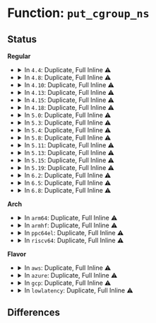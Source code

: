 # Function: <code>put_cgroup_ns</code>

## Status
<b>Regular</b>
<ul>
<li>
<details>
<summary>In <code>4.4</code>: Duplicate, Full Inline ⚠️</summary>

**Collision:** Static Duplication

**Inline:** Full

**Transformation:** False

**Instances:**

```
In kernel/nsproxy.c (ffffffff810a1061)
Location: include/linux/cgroup.h:600
Inline: True
Inline callers:
  - kernel/nsproxy.c:create_new_namespaces
  - kernel/nsproxy.c:free_nsproxy
```
```
In kernel/cgroup.c (ffffffff81114df5)
Location: include/linux/cgroup.h:600
Inline: True
Inline callers:
  - kernel/cgroup.c:cgroupns_put
  - kernel/cgroup.c:cgroupns_install
  - kernel/cgroup.c:cgroup_mount
  - kernel/cgroup.c:cgroup_mount
  - kernel/cgroup.c:cgroup_mount
```
</details>
</li>
<li>
<details>
<summary>In <code>4.8</code>: Duplicate, Full Inline ⚠️</summary>

**Collision:** Static Duplication

**Inline:** Full

**Transformation:** False

**Instances:**

```
In kernel/nsproxy.c (ffffffff810a488a)
Location: include/linux/cgroup.h:658
Inline: True
Inline callers:
  - kernel/nsproxy.c:free_nsproxy
  - kernel/nsproxy.c:create_new_namespaces
```
```
In kernel/cgroup.c (ffffffff8111b605)
Location: include/linux/cgroup.h:658
Inline: True
Inline callers:
  - kernel/cgroup.c:cgroupns_put
  - kernel/cgroup.c:cgroupns_install
  - kernel/cgroup.c:cgroup_mount
  - kernel/cgroup.c:cgroup_mount
  - kernel/cgroup.c:cgroup_mount
```
</details>
</li>
<li>
<details>
<summary>In <code>4.10</code>: Duplicate, Full Inline ⚠️</summary>

**Collision:** Static Duplication

**Inline:** Full

**Transformation:** False

**Instances:**

```
In kernel/nsproxy.c (ffffffff810aa4ea)
Location: include/linux/cgroup.h:681
Inline: True
Inline callers:
  - kernel/nsproxy.c:free_nsproxy
  - kernel/nsproxy.c:create_new_namespaces
```
```
In kernel/cgroup.c (ffffffff81123955)
Location: include/linux/cgroup.h:681
Inline: True
Inline callers:
  - kernel/cgroup.c:cgroupns_put
  - kernel/cgroup.c:cgroupns_install
  - kernel/cgroup.c:cgroup_mount
  - kernel/cgroup.c:cgroup_mount
  - kernel/cgroup.c:cgroup_mount
```
</details>
</li>
<li>
<details>
<summary>In <code>4.13</code>: Duplicate, Full Inline ⚠️</summary>

**Collision:** Static Duplication

**Inline:** Full

**Transformation:** False

**Instances:**

```
In kernel/nsproxy.c (ffffffff810a7059)
Location: include/linux/cgroup.h:722
Inline: True
Inline callers:
  - kernel/nsproxy.c:free_nsproxy
  - kernel/nsproxy.c:create_new_namespaces
```
```
In kernel/cgroup/cgroup.c (ffffffff81125763)
Location: include/linux/cgroup.h:722
Inline: True
Inline callers:
  - kernel/cgroup/cgroup.c:cgroup_mount
  - kernel/cgroup/cgroup.c:cgroup_mount
  - kernel/cgroup/cgroup.c:cgroup_mount
```
```
In kernel/cgroup/namespace.c (ffffffff81128dd5)
Location: include/linux/cgroup.h:722
Inline: True
Inline callers:
  - kernel/cgroup/namespace.c:cgroupns_put
  - kernel/cgroup/namespace.c:cgroupns_install
```
</details>
</li>
<li>
<details>
<summary>In <code>4.15</code>: Duplicate, Full Inline ⚠️</summary>

**Collision:** Static Duplication

**Inline:** Full

**Transformation:** False

**Instances:**

```
In kernel/nsproxy.c (ffffffff810ad7e4)
Location: include/linux/cgroup.h:830
Inline: True
Inline callers:
  - kernel/nsproxy.c:free_nsproxy
  - kernel/nsproxy.c:create_new_namespaces
```
```
In kernel/cgroup/cgroup.c (ffffffff81131a32)
Location: include/linux/cgroup.h:830
Inline: True
Inline callers:
  - kernel/cgroup/cgroup.c:cgroup_mount
  - kernel/cgroup/cgroup.c:cgroup_mount
  - kernel/cgroup/cgroup.c:cgroup_mount
```
```
In kernel/cgroup/namespace.c (ffffffff81135955)
Location: include/linux/cgroup.h:830
Inline: True
Inline callers:
  - kernel/cgroup/namespace.c:cgroupns_put
  - kernel/cgroup/namespace.c:cgroupns_install
```
</details>
</li>
<li>
<details>
<summary>In <code>4.18</code>: Duplicate, Full Inline ⚠️</summary>

**Collision:** Static Duplication

**Inline:** Full

**Transformation:** False

**Instances:**

```
In kernel/nsproxy.c (ffffffff810b453f)
Location: include/linux/cgroup.h:838
Inline: True
Inline callers:
  - kernel/nsproxy.c:free_nsproxy
  - kernel/nsproxy.c:create_new_namespaces
```
```
In kernel/cgroup/cgroup.c (ffffffff81140255)
Location: include/linux/cgroup.h:838
Inline: True
Inline callers:
  - kernel/cgroup/cgroup.c:cgroup_mount
  - kernel/cgroup/cgroup.c:cgroup_mount
  - kernel/cgroup/cgroup.c:cgroup_mount
```
```
In kernel/cgroup/namespace.c (ffffffff81144265)
Location: include/linux/cgroup.h:838
Inline: True
Inline callers:
  - kernel/cgroup/namespace.c:cgroupns_put
  - kernel/cgroup/namespace.c:cgroupns_install
```
</details>
</li>
<li>
<details>
<summary>In <code>5.0</code>: Duplicate, Full Inline ⚠️</summary>

**Collision:** Static Duplication

**Inline:** Full

**Transformation:** False

**Instances:**

```
In kernel/nsproxy.c (ffffffff810bd68f)
Location: include/linux/cgroup.h:876
Inline: True
Inline callers:
  - kernel/nsproxy.c:free_nsproxy
  - kernel/nsproxy.c:create_new_namespaces
```
```
In kernel/cgroup/cgroup.c (ffffffff8114bcc5)
Location: include/linux/cgroup.h:876
Inline: True
Inline callers:
  - kernel/cgroup/cgroup.c:cgroup_mount
  - kernel/cgroup/cgroup.c:cgroup_mount
  - kernel/cgroup/cgroup.c:cgroup_mount
```
```
In kernel/cgroup/namespace.c (ffffffff8114fd75)
Location: include/linux/cgroup.h:876
Inline: True
Inline callers:
  - kernel/cgroup/namespace.c:cgroupns_put
  - kernel/cgroup/namespace.c:cgroupns_install
```
</details>
</li>
<li>
<details>
<summary>In <code>5.3</code>: Duplicate, Full Inline ⚠️</summary>

**Collision:** Static Duplication

**Inline:** Full

**Transformation:** False

**Instances:**

```
In kernel/nsproxy.c (ffffffff810c36e4)
Location: include/linux/cgroup.h:891
Inline: True
Inline callers:
  - kernel/nsproxy.c:free_nsproxy
  - kernel/nsproxy.c:create_new_namespaces
```
```
In kernel/cgroup/cgroup.c (ffffffff81152d0d)
Location: include/linux/cgroup.h:891
Inline: True
Inline callers:
  - kernel/cgroup/cgroup.c:cgroup_fs_context_free
```
```
In kernel/cgroup/namespace.c (ffffffff8115bc75)
Location: include/linux/cgroup.h:891
Inline: True
Inline callers:
  - kernel/cgroup/namespace.c:cgroupns_put
  - kernel/cgroup/namespace.c:cgroupns_install
```
</details>
</li>
<li>
<details>
<summary>In <code>5.4</code>: Duplicate, Full Inline ⚠️</summary>

**Collision:** Static Duplication

**Inline:** Full

**Transformation:** False

**Instances:**

```
In kernel/nsproxy.c (ffffffff810cc7f4)
Location: include/linux/cgroup.h:893
Inline: True
Inline callers:
  - kernel/nsproxy.c:free_nsproxy
  - kernel/nsproxy.c:create_new_namespaces
```
```
In kernel/cgroup/cgroup.c (ffffffff8115e95d)
Location: include/linux/cgroup.h:893
Inline: True
Inline callers:
  - kernel/cgroup/cgroup.c:cgroup_fs_context_free
```
```
In kernel/cgroup/namespace.c (ffffffff81167895)
Location: include/linux/cgroup.h:893
Inline: True
Inline callers:
  - kernel/cgroup/namespace.c:cgroupns_put
  - kernel/cgroup/namespace.c:cgroupns_install
```
</details>
</li>
<li>
<details>
<summary>In <code>5.8</code>: Duplicate, Full Inline ⚠️</summary>

**Collision:** Static Duplication

**Inline:** Full

**Transformation:** False

**Instances:**

```
In kernel/nsproxy.c (ffffffff810d5dc7)
Location: include/linux/cgroup.h:895
Inline: True
Inline callers:
  - kernel/nsproxy.c:free_nsproxy
  - kernel/nsproxy.c:free_nsproxy
  - kernel/nsproxy.c:create_new_namespaces
  - kernel/nsproxy.c:create_new_namespaces
```
```
In kernel/cgroup/cgroup.c (ffffffff8116f88d)
Location: include/linux/cgroup.h:895
Inline: True
Inline callers:
  - kernel/cgroup/cgroup.c:cgroup_fs_context_free
```
```
In kernel/cgroup/namespace.c (ffffffff81179125)
Location: include/linux/cgroup.h:895
Inline: True
Inline callers:
  - kernel/cgroup/namespace.c:cgroupns_put
  - kernel/cgroup/namespace.c:cgroupns_put
  - kernel/cgroup/namespace.c:cgroupns_install
  - kernel/cgroup/namespace.c:cgroupns_install
```
</details>
</li>
<li>
<details>
<summary>In <code>5.11</code>: Duplicate, Full Inline ⚠️</summary>

**Collision:** Static Duplication

**Inline:** Full

**Transformation:** False

**Instances:**

```
In kernel/nsproxy.c (ffffffff810d09b0)
Location: include/linux/cgroup.h:894
Inline: True
Inline callers:
  - kernel/nsproxy.c:free_nsproxy
  - kernel/nsproxy.c:free_nsproxy
  - kernel/nsproxy.c:create_new_namespaces
  - kernel/nsproxy.c:create_new_namespaces
```
```
In kernel/cgroup/cgroup.c (ffffffff8116ca4d)
Location: include/linux/cgroup.h:894
Inline: True
Inline callers:
  - kernel/cgroup/cgroup.c:cgroup_fs_context_free
```
```
In kernel/cgroup/namespace.c (ffffffff81175e55)
Location: include/linux/cgroup.h:894
Inline: True
Inline callers:
  - kernel/cgroup/namespace.c:cgroupns_put
  - kernel/cgroup/namespace.c:cgroupns_put
  - kernel/cgroup/namespace.c:cgroupns_install
  - kernel/cgroup/namespace.c:cgroupns_install
```
</details>
</li>
<li>
<details>
<summary>In <code>5.13</code>: Duplicate, Full Inline ⚠️</summary>

**Collision:** Static Duplication

**Inline:** Full

**Transformation:** False

**Instances:**

```
In kernel/nsproxy.c (ffffffff810d2590)
Location: include/linux/cgroup.h:894
Inline: True
Inline callers:
  - kernel/nsproxy.c:free_nsproxy
  - kernel/nsproxy.c:free_nsproxy
  - kernel/nsproxy.c:create_new_namespaces
  - kernel/nsproxy.c:create_new_namespaces
```
```
In kernel/cgroup/cgroup.c (ffffffff8116d6ad)
Location: include/linux/cgroup.h:894
Inline: True
Inline callers:
  - kernel/cgroup/cgroup.c:cgroup_fs_context_free
```
```
In kernel/cgroup/namespace.c (ffffffff811769d5)
Location: include/linux/cgroup.h:894
Inline: True
Inline callers:
  - kernel/cgroup/namespace.c:cgroupns_put
  - kernel/cgroup/namespace.c:cgroupns_put
  - kernel/cgroup/namespace.c:cgroupns_install
  - kernel/cgroup/namespace.c:cgroupns_install
```
</details>
</li>
<li>
<details>
<summary>In <code>5.15</code>: Duplicate, Full Inline ⚠️</summary>

**Collision:** Static Duplication

**Inline:** Full

**Transformation:** False

**Instances:**

```
In kernel/nsproxy.c (ffffffff810e56d0)
Location: include/linux/cgroup.h:887
Inline: True
Inline callers:
  - kernel/nsproxy.c:free_nsproxy
  - kernel/nsproxy.c:free_nsproxy
  - kernel/nsproxy.c:create_new_namespaces
  - kernel/nsproxy.c:create_new_namespaces
```
```
In kernel/cgroup/cgroup.c (ffffffff811937db)
Location: include/linux/cgroup.h:887
Inline: True
Inline callers:
  - kernel/cgroup/cgroup.c:cgroup_file_release
  - kernel/cgroup/cgroup.c:cgroup_file_release
  - kernel/cgroup/cgroup.c:cgroup_file_open
  - kernel/cgroup/cgroup.c:cgroup_file_open
  - kernel/cgroup/cgroup.c:cgroup_fs_context_free
  - kernel/cgroup/cgroup.c:cgroup_fs_context_free
```
```
In kernel/cgroup/namespace.c (ffffffff8119e255)
Location: include/linux/cgroup.h:887
Inline: True
Inline callers:
  - kernel/cgroup/namespace.c:cgroupns_put
  - kernel/cgroup/namespace.c:cgroupns_put
  - kernel/cgroup/namespace.c:cgroupns_install
  - kernel/cgroup/namespace.c:cgroupns_install
```
</details>
</li>
<li>
<details>
<summary>In <code>5.19</code>: Duplicate, Full Inline ⚠️</summary>

**Collision:** Static Duplication

**Inline:** Full

**Transformation:** False

**Instances:**

```
In kernel/nsproxy.c (ffffffff810ff4d9)
Location: include/linux/cgroup.h:884
Inline: True
Inline callers:
  - kernel/nsproxy.c:free_nsproxy
  - kernel/nsproxy.c:free_nsproxy
  - kernel/nsproxy.c:create_new_namespaces
  - kernel/nsproxy.c:create_new_namespaces
```
```
In kernel/cgroup/cgroup.c (ffffffff811c3a89)
Location: include/linux/cgroup.h:884
Inline: True
Inline callers:
  - kernel/cgroup/cgroup.c:cgroup_file_release
  - kernel/cgroup/cgroup.c:cgroup_file_release
  - kernel/cgroup/cgroup.c:cgroup_file_open
  - kernel/cgroup/cgroup.c:cgroup_file_open
  - kernel/cgroup/cgroup.c:cgroup_fs_context_free
  - kernel/cgroup/cgroup.c:cgroup_fs_context_free
```
```
In kernel/cgroup/namespace.c (ffffffff811ce615)
Location: include/linux/cgroup.h:884
Inline: True
Inline callers:
  - kernel/cgroup/namespace.c:cgroupns_put
  - kernel/cgroup/namespace.c:cgroupns_put
  - kernel/cgroup/namespace.c:cgroupns_install
  - kernel/cgroup/namespace.c:cgroupns_install
```
</details>
</li>
<li>
<details>
<summary>In <code>6.2</code>: Duplicate, Full Inline ⚠️</summary>

**Collision:** Static Duplication

**Inline:** Full

**Transformation:** False

**Instances:**

```
In kernel/nsproxy.c (ffffffff811241f9)
Location: include/linux/cgroup.h:811
Inline: True
Inline callers:
  - kernel/nsproxy.c:free_nsproxy
  - kernel/nsproxy.c:free_nsproxy
  - kernel/nsproxy.c:create_new_namespaces
  - kernel/nsproxy.c:create_new_namespaces
```
```
In kernel/cgroup/cgroup.c (ffffffff81205bd9)
Location: include/linux/cgroup.h:811
Inline: True
Inline callers:
  - kernel/cgroup/cgroup.c:cgroup_file_release
  - kernel/cgroup/cgroup.c:cgroup_file_release
  - kernel/cgroup/cgroup.c:cgroup_file_open
  - kernel/cgroup/cgroup.c:cgroup_file_open
  - kernel/cgroup/cgroup.c:cgroup_fs_context_free
  - kernel/cgroup/cgroup.c:cgroup_fs_context_free
```
```
In kernel/cgroup/namespace.c (ffffffff81211e65)
Location: include/linux/cgroup.h:811
Inline: True
Inline callers:
  - kernel/cgroup/namespace.c:cgroupns_put
  - kernel/cgroup/namespace.c:cgroupns_put
  - kernel/cgroup/namespace.c:cgroupns_install
  - kernel/cgroup/namespace.c:cgroupns_install
```
</details>
</li>
<li>
<details>
<summary>In <code>6.5</code>: Duplicate, Full Inline ⚠️</summary>

**Collision:** Static Duplication

**Inline:** Full

**Transformation:** False

**Instances:**

```
In kernel/nsproxy.c (ffffffff811314f9)
Location: include/linux/cgroup.h:809
Inline: True
Inline callers:
  - kernel/nsproxy.c:free_nsproxy
  - kernel/nsproxy.c:free_nsproxy
  - kernel/nsproxy.c:create_new_namespaces
  - kernel/nsproxy.c:create_new_namespaces
```
```
In kernel/cgroup/cgroup.c (ffffffff8121b519)
Location: include/linux/cgroup.h:809
Inline: True
Inline callers:
  - kernel/cgroup/cgroup.c:cgroup_file_release
  - kernel/cgroup/cgroup.c:cgroup_file_release
  - kernel/cgroup/cgroup.c:cgroup_file_open
  - kernel/cgroup/cgroup.c:cgroup_file_open
  - kernel/cgroup/cgroup.c:cgroup_fs_context_free
  - kernel/cgroup/cgroup.c:cgroup_fs_context_free
```
```
In kernel/cgroup/namespace.c (ffffffff812277c5)
Location: include/linux/cgroup.h:809
Inline: True
Inline callers:
  - kernel/cgroup/namespace.c:cgroupns_put
  - kernel/cgroup/namespace.c:cgroupns_put
  - kernel/cgroup/namespace.c:cgroupns_install
  - kernel/cgroup/namespace.c:cgroupns_install
```
</details>
</li>
<li>
<details>
<summary>In <code>6.8</code>: Duplicate, Full Inline ⚠️</summary>

**Collision:** Static Duplication

**Inline:** Full

**Transformation:** False

**Instances:**

```
In kernel/nsproxy.c (ffffffff8113c289)
Location: include/linux/cgroup.h:807
Inline: True
Inline callers:
  - kernel/nsproxy.c:free_nsproxy
  - kernel/nsproxy.c:free_nsproxy
  - kernel/nsproxy.c:create_new_namespaces
  - kernel/nsproxy.c:create_new_namespaces
```
```
In kernel/cgroup/cgroup.c (ffffffff81233349)
Location: include/linux/cgroup.h:807
Inline: True
Inline callers:
  - kernel/cgroup/cgroup.c:cgroup_file_release
  - kernel/cgroup/cgroup.c:cgroup_file_release
  - kernel/cgroup/cgroup.c:cgroup_file_open
  - kernel/cgroup/cgroup.c:cgroup_file_open
  - kernel/cgroup/cgroup.c:cgroup_fs_context_free
  - kernel/cgroup/cgroup.c:cgroup_fs_context_free
```
```
In kernel/cgroup/namespace.c (ffffffff8123f5d5)
Location: include/linux/cgroup.h:807
Inline: True
Inline callers:
  - kernel/cgroup/namespace.c:cgroupns_put
  - kernel/cgroup/namespace.c:cgroupns_put
  - kernel/cgroup/namespace.c:cgroupns_install
  - kernel/cgroup/namespace.c:cgroupns_install
```
</details>
</li>
</ul>
<b>Arch</b>
<ul>
<li>
<details>
<summary>In <code>arm64</code>: Duplicate, Full Inline ⚠️</summary>

**Collision:** Static Duplication

**Inline:** Full

**Transformation:** False

**Instances:**

```
In kernel/nsproxy.c (ffff80001012b538)
Location: include/linux/cgroup.h:893
Inline: True
Inline callers:
  - kernel/nsproxy.c:free_nsproxy
  - kernel/nsproxy.c:free_nsproxy
  - kernel/nsproxy.c:create_new_namespaces
  - kernel/nsproxy.c:create_new_namespaces
```
```
In kernel/cgroup/cgroup.c (ffff8000101cf17c)
Location: include/linux/cgroup.h:893
Inline: True
Inline callers:
  - kernel/cgroup/cgroup.c:cgroup_fs_context_free
```
```
In kernel/cgroup/namespace.c (ffff8000101da258)
Location: include/linux/cgroup.h:893
Inline: True
Inline callers:
  - kernel/cgroup/namespace.c:cgroupns_put
  - kernel/cgroup/namespace.c:cgroupns_put
  - kernel/cgroup/namespace.c:cgroupns_install
  - kernel/cgroup/namespace.c:cgroupns_install
```
</details>
</li>
<li>
<details>
<summary>In <code>armhf</code>: Duplicate, Full Inline ⚠️</summary>

**Collision:** Static Duplication

**Inline:** Full

**Transformation:** False

**Instances:**

```
In kernel/nsproxy.c (c037bae4)
Location: include/linux/cgroup.h:893
Inline: True
Inline callers:
  - kernel/nsproxy.c:free_nsproxy
  - kernel/nsproxy.c:free_nsproxy
  - kernel/nsproxy.c:create_new_namespaces
  - kernel/nsproxy.c:create_new_namespaces
```
```
In kernel/cgroup/cgroup.c (c0412d28)
Location: include/linux/cgroup.h:893
Inline: True
Inline callers:
  - kernel/cgroup/cgroup.c:cgroup_fs_context_free
```
```
In kernel/cgroup/namespace.c (c041cae4)
Location: include/linux/cgroup.h:893
Inline: True
Inline callers:
  - kernel/cgroup/namespace.c:cgroupns_put
  - kernel/cgroup/namespace.c:cgroupns_put
  - kernel/cgroup/namespace.c:cgroupns_install
  - kernel/cgroup/namespace.c:cgroupns_install
```
</details>
</li>
<li>
<details>
<summary>In <code>ppc64el</code>: Duplicate, Full Inline ⚠️</summary>

**Collision:** Static Duplication

**Inline:** Full

**Transformation:** False

**Instances:**

```
In kernel/nsproxy.c (c000000000173fe4)
Location: include/linux/cgroup.h:893
Inline: True
Inline callers:
  - kernel/nsproxy.c:free_nsproxy
  - kernel/nsproxy.c:create_new_namespaces
```
```
In kernel/cgroup/cgroup.c (c0000000002393f8)
Location: include/linux/cgroup.h:893
Inline: True
Inline callers:
  - kernel/cgroup/cgroup.c:cgroup_fs_context_free
```
```
In kernel/cgroup/namespace.c (c000000000247470)
Location: include/linux/cgroup.h:893
Inline: True
Inline callers:
  - kernel/cgroup/namespace.c:cgroupns_put
  - kernel/cgroup/namespace.c:cgroupns_install
```
</details>
</li>
<li>
<details>
<summary>In <code>riscv64</code>: Duplicate, Full Inline ⚠️</summary>

**Collision:** Static Duplication

**Inline:** Full

**Transformation:** False

**Instances:**

```
In kernel/nsproxy.c (ffffffe0000e0366)
Location: include/linux/cgroup.h:893
Inline: True
Inline callers:
  - kernel/nsproxy.c:free_nsproxy
  - kernel/nsproxy.c:create_new_namespaces
```
```
In kernel/cgroup/cgroup.c (ffffffe0001499be)
Location: include/linux/cgroup.h:893
Inline: True
Inline callers:
  - kernel/cgroup/cgroup.c:cgroup_fs_context_free
```
```
In kernel/cgroup/namespace.c (ffffffe000152856)
Location: include/linux/cgroup.h:893
Inline: True
Inline callers:
  - kernel/cgroup/namespace.c:cgroupns_put
  - kernel/cgroup/namespace.c:cgroupns_install
```
</details>
</li>
</ul>
<b>Flavor</b>
<ul>
<li>
<details>
<summary>In <code>aws</code>: Duplicate, Full Inline ⚠️</summary>

**Collision:** Static Duplication

**Inline:** Full

**Transformation:** False

**Instances:**

```
In kernel/nsproxy.c (ffffffff810c6b74)
Location: include/linux/cgroup.h:893
Inline: True
Inline callers:
  - kernel/nsproxy.c:free_nsproxy
  - kernel/nsproxy.c:create_new_namespaces
```
```
In kernel/cgroup/cgroup.c (ffffffff81156f7d)
Location: include/linux/cgroup.h:893
Inline: True
Inline callers:
  - kernel/cgroup/cgroup.c:cgroup_fs_context_free
```
```
In kernel/cgroup/namespace.c (ffffffff8115feb5)
Location: include/linux/cgroup.h:893
Inline: True
Inline callers:
  - kernel/cgroup/namespace.c:cgroupns_put
  - kernel/cgroup/namespace.c:cgroupns_install
```
</details>
</li>
<li>
<details>
<summary>In <code>azure</code>: Duplicate, Full Inline ⚠️</summary>

**Collision:** Static Duplication

**Inline:** Full

**Transformation:** False

**Instances:**

```
In kernel/nsproxy.c (ffffffff810b5394)
Location: include/linux/cgroup.h:893
Inline: True
Inline callers:
  - kernel/nsproxy.c:free_nsproxy
  - kernel/nsproxy.c:create_new_namespaces
```
```
In kernel/cgroup/cgroup.c (ffffffff8114a29d)
Location: include/linux/cgroup.h:893
Inline: True
Inline callers:
  - kernel/cgroup/cgroup.c:cgroup_fs_context_free
```
```
In kernel/cgroup/namespace.c (ffffffff81153125)
Location: include/linux/cgroup.h:893
Inline: True
Inline callers:
  - kernel/cgroup/namespace.c:cgroupns_put
  - kernel/cgroup/namespace.c:cgroupns_install
```
</details>
</li>
<li>
<details>
<summary>In <code>gcp</code>: Duplicate, Full Inline ⚠️</summary>

**Collision:** Static Duplication

**Inline:** Full

**Transformation:** False

**Instances:**

```
In kernel/nsproxy.c (ffffffff810c60c4)
Location: include/linux/cgroup.h:893
Inline: True
Inline callers:
  - kernel/nsproxy.c:free_nsproxy
  - kernel/nsproxy.c:create_new_namespaces
```
```
In kernel/cgroup/cgroup.c (ffffffff81154d4d)
Location: include/linux/cgroup.h:893
Inline: True
Inline callers:
  - kernel/cgroup/cgroup.c:cgroup_fs_context_free
```
```
In kernel/cgroup/namespace.c (ffffffff8115dc85)
Location: include/linux/cgroup.h:893
Inline: True
Inline callers:
  - kernel/cgroup/namespace.c:cgroupns_put
  - kernel/cgroup/namespace.c:cgroupns_install
```
</details>
</li>
<li>
<details>
<summary>In <code>lowlatency</code>: Duplicate, Full Inline ⚠️</summary>

**Collision:** Static Duplication

**Inline:** Full

**Transformation:** False

**Instances:**

```
In kernel/nsproxy.c (ffffffff810ce514)
Location: include/linux/cgroup.h:893
Inline: True
Inline callers:
  - kernel/nsproxy.c:free_nsproxy
  - kernel/nsproxy.c:create_new_namespaces
```
```
In kernel/cgroup/cgroup.c (ffffffff8116226d)
Location: include/linux/cgroup.h:893
Inline: True
Inline callers:
  - kernel/cgroup/cgroup.c:cgroup_fs_context_free
```
```
In kernel/cgroup/namespace.c (ffffffff8116aee5)
Location: include/linux/cgroup.h:893
Inline: True
Inline callers:
  - kernel/cgroup/namespace.c:cgroupns_put
  - kernel/cgroup/namespace.c:cgroupns_install
```
</details>
</li>
</ul>

## Differences
